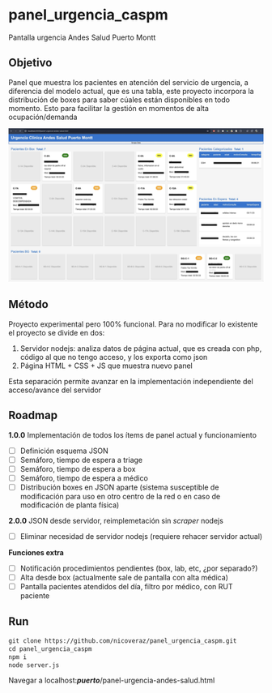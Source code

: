 # panel_urgencia_caspm
Pantalla urgencia Andes Salud Puerto Montt

## Objetivo

Panel que muestra los pacientes en atención del servicio de urgencia, a diferencia del modelo actual, que es una tabla, este proyecto incorpora la distribución de boxes para saber cúales están disponibles en todo momento. Esto para facilitar la gestión en momentos de alta ocupación/demanda

![panel](assets/panel.jpg)

## Método

Proyecto experimental pero 100% funcional. Para no modificar lo existente el proyecto se divide en dos: 

1. Servidor nodejs: analiza datos de página actual, que es creada con php, código al que no tengo acceso, y los exporta como json
2. Página HTML + CSS + JS que muestra nuevo panel

Esta separación permite avanzar en la implementación independiente del acceso/avance del servidor

## Roadmap

**1.0.0** Implementación de todos los ítems de panel actual y funcionamiento
- [ ] Definición esquema JSON
- [ ] Semáforo, tiempo de espera a triage
- [ ] Semáforo, tiempo de espera a box
- [ ] Semáforo, tiempo de espera a médico
- [ ] Distribución boxes en JSON aparte (sistema susceptible de modificación para uso en otro centro de la red o en caso de modificación de planta física) 

**2.0.0** JSON desde servidor, reimplemetación sin *scraper* nodejs

- [ ] Eliminar necesidad de servidor nodejs (requiere rehacer servidor actual)

**Funciones extra**

- [ ] Notificación procedimientos pendientes (box, lab, etc, ¿por separado?)
- [ ] Alta desde box (actualmente sale de pantalla con alta médica)
- [ ] Pantalla pacientes atendidos del día, filtro por médico, con RUT paciente

## Run

```
git clone https://github.com/nicoveraz/panel_urgencia_caspm.git
cd panel_urgencia_caspm
npm i
node server.js
```

Navegar a localhost:***puerto***/panel-urgencia-andes-salud.html
